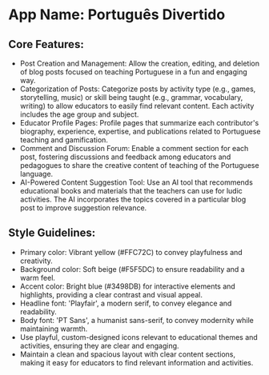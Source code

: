 # **App Name**: Português Divertido

## Core Features:

- Post Creation and Management: Allow the creation, editing, and deletion of blog posts focused on teaching Portuguese in a fun and engaging way.
- Categorization of Posts: Categorize posts by activity type (e.g., games, storytelling, music) or skill being taught (e.g., grammar, vocabulary, writing) to allow educators to easily find relevant content. Each activity includes the age group and subject.
- Educator Profile Pages: Profile pages that summarize each contributor's biography, experience, expertise, and publications related to Portuguese teaching and gamification.
- Comment and Discussion Forum: Enable a comment section for each post, fostering discussions and feedback among educators and pedagogues to share the creative content of teaching of the Portuguese language.
- AI-Powered Content Suggestion Tool: Use an AI tool that recommends educational books and materials that the teachers can use for ludic activities. The AI incorporates the topics covered in a particular blog post to improve suggestion relevance.

## Style Guidelines:

- Primary color: Vibrant yellow (#FFC72C) to convey playfulness and creativity.
- Background color: Soft beige (#F5F5DC) to ensure readability and a warm feel.
- Accent color: Bright blue (#3498DB) for interactive elements and highlights, providing a clear contrast and visual appeal.
- Headline font: 'Playfair', a modern serif, to convey elegance and readability.
- Body font: 'PT Sans', a humanist sans-serif, to convey modernity while maintaining warmth.
- Use playful, custom-designed icons relevant to educational themes and activities, ensuring they are clear and engaging.
- Maintain a clean and spacious layout with clear content sections, making it easy for educators to find relevant information and activities.